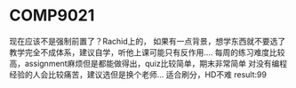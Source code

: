 # COMP9021
现在应该不是强制前置了？Rachid上的，
如果有一点背景，想学东西就不要选了
教学完全不成体系，建议自学，听他上课可能只有反作用....
每周的练习难度比较高，assignment麻烦但是都能做得出，quiz比较简单，期末非常简单
对没有编程经验的人会比较痛苦，建议选但是换个老师...
适合刷分，HD不难
result:99
